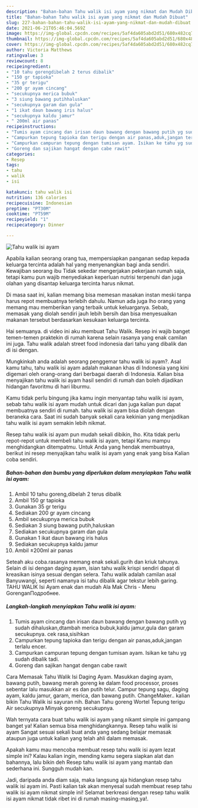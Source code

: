 ```yaml
---
description: "Bahan-bahan Tahu walik isi ayam yang nikmat dan Mudah Dibuat"
title: "Bahan-bahan Tahu walik isi ayam yang nikmat dan Mudah Dibuat"
slug: 227-bahan-bahan-tahu-walik-isi-ayam-yang-nikmat-dan-mudah-dibuat
date: 2021-06-21T05:46:04.569Z
image: https://img-global.cpcdn.com/recipes/5af4da605abd2d51/680x482cq70/tahu-walik-isi-ayam-foto-resep-utama.jpg
thumbnail: https://img-global.cpcdn.com/recipes/5af4da605abd2d51/680x482cq70/tahu-walik-isi-ayam-foto-resep-utama.jpg
cover: https://img-global.cpcdn.com/recipes/5af4da605abd2d51/680x482cq70/tahu-walik-isi-ayam-foto-resep-utama.jpg
author: Victoria Matthews
ratingvalue: 3
reviewcount: 8
recipeingredient:
- "10 tahu gorengdibelah 2 terus dibalik"
- "150 gr tapioka"
- "35 gr terigu"
- "200 gr ayam cincang"
- "secukupnya merica bubuk"
- "3 siung bawang putihhaluskan"
- "secukupnya garam dan gula"
- "1 ikat daun bawang iris halus"
- "secukupnya kaldu jamur"
- " 200ml air panas"
recipeinstructions:
- "Tumis ayam cincang dan irisan daun bawang dengan bawang putih yg sudah dihaluskan,dtambah merica bubuk,kaldu jamur,gula dan garam secukupnya. cek rasa,sisihkan"
- "Campurkan tepung tapioka dan terigu dengan air panas,aduk,jangan terlalu encer."
- "Campurkan campuran tepung dengan tumisan ayam. Isikan ke tahu yg sudah dibalik tadi."
- "Goreng dan sajikan hangat dengan cabe rawit"
categories:
- Resep
tags:
- tahu
- walik
- isi

katakunci: tahu walik isi 
nutrition: 136 calories
recipecuisine: Indonesian
preptime: "PT30M"
cooktime: "PT59M"
recipeyield: "1"
recipecategory: Dinner

---
```



![Tahu walik isi ayam](https://img-global.cpcdn.com/recipes/5af4da605abd2d51/680x482cq70/tahu-walik-isi-ayam-foto-resep-utama.jpg)

Apabila kalian seorang orang tua, mempersiapkan panganan sedap kepada keluarga tercinta adalah hal yang menyenangkan bagi anda sendiri. Kewajiban seorang ibu Tidak sekedar mengerjakan pekerjaan rumah saja, tetapi kamu pun wajib menyediakan keperluan nutrisi terpenuhi dan juga olahan yang disantap keluarga tercinta harus nikmat.

Di masa  saat ini, kalian memang bisa memesan masakan instan meski tanpa harus repot membuatnya terlebih dahulu. Namun ada juga lho orang yang memang mau memberikan yang terbaik untuk keluarganya. Sebab, memasak yang diolah sendiri jauh lebih bersih dan bisa menyesuaikan makanan tersebut berdasarkan kesukaan keluarga tercinta. 

Hai semuanya. di video ini aku membuat Tahu Walik. Resep ini wajib banget temen-temen praktekin di rumah karena selain rasanya yang enak camilan ini juga. Tahu walik adalah street food indonesia dari tahu yang dibalik dan di isi dengan.

Mungkinkah anda adalah seorang penggemar tahu walik isi ayam?. Asal kamu tahu, tahu walik isi ayam adalah makanan khas di Indonesia yang kini digemari oleh orang-orang dari berbagai daerah di Indonesia. Kalian bisa menyajikan tahu walik isi ayam hasil sendiri di rumah dan boleh dijadikan hidangan favoritmu di hari liburmu.

Kamu tidak perlu bingung jika kamu ingin menyantap tahu walik isi ayam, sebab tahu walik isi ayam mudah untuk dicari dan juga kalian pun dapat membuatnya sendiri di rumah. tahu walik isi ayam bisa diolah dengan beraneka cara. Saat ini sudah banyak sekali cara kekinian yang menjadikan tahu walik isi ayam semakin lebih nikmat.

Resep tahu walik isi ayam pun mudah sekali dibikin, lho. Kita tidak perlu repot-repot untuk membeli tahu walik isi ayam, tetapi Kamu mampu menghidangkan ditempatmu. Untuk Anda yang hendak membuatnya, berikut ini resep menyajikan tahu walik isi ayam yang enak yang bisa Kalian coba sendiri.

<!--inarticleads1-->

##### Bahan-bahan dan bumbu yang diperlukan dalam menyiapkan Tahu walik isi ayam:

1. Ambil 10 tahu goreng,dibelah 2 terus dibalik
1. Ambil 150 gr tapioka
1. Gunakan 35 gr terigu
1. Sediakan 200 gr ayam cincang
1. Ambil secukupnya merica bubuk
1. Sediakan 3 siung bawang putih,haluskan
1. Sediakan secukupnya garam dan gula
1. Gunakan 1 ikat daun bawang iris halus
1. Sediakan secukupnya kaldu jamur
1. Ambil  ±200ml air panas


Seteah aku coba.rasanya memang enak sekali.gurih dan kriuk tahunya. Selain di isi dengan daging ayam, isian tahu walik krispi sendiri dapat di kreasikan isinya sesuai dengan selera. Tahu walik adalah camilan asal Banyuwangi, seperti namanya isi tahu dibalik agar tekstur lebih garing. TAHU WALIK Isi Ayam enak dan mudah Ala Mak Chris - Menu GorenganПодробнее. 

<!--inarticleads2-->

##### Langkah-langkah menyiapkan Tahu walik isi ayam:

1. Tumis ayam cincang dan irisan daun bawang dengan bawang putih yg sudah dihaluskan,dtambah merica bubuk,kaldu jamur,gula dan garam secukupnya. cek rasa,sisihkan
1. Campurkan tepung tapioka dan terigu dengan air panas,aduk,jangan terlalu encer.
1. Campurkan campuran tepung dengan tumisan ayam. Isikan ke tahu yg sudah dibalik tadi.
1. Goreng dan sajikan hangat dengan cabe rawit


Cara Memasak Tahu Walik Isi Daging Ayam. Masukkan daging ayam, bawang putih, bawang merah goreng ke dalam food processor, proses sebentar lalu masukkan air es dan putih telur. Campur tepung sagu, daging ayam, kaldu jamur, garam, merica, dan bawang putih. ChangeMaker.. kalian bikin Tahu Walik isi sayuran nih. Bahan Tahu goreng Wortel Tepung terigu Air secukupnya Minyak goreng secukupnya. 

Wah ternyata cara buat tahu walik isi ayam yang nikamt simple ini gampang banget ya! Kalian semua bisa menghidangkannya. Resep tahu walik isi ayam Sangat sesuai sekali buat anda yang sedang belajar memasak ataupun juga untuk kalian yang telah ahli dalam memasak.

Apakah kamu mau mencoba membuat resep tahu walik isi ayam lezat simple ini? Kalau kalian ingin, mending kamu segera siapkan alat dan bahannya, lalu bikin deh Resep tahu walik isi ayam yang mantab dan sederhana ini. Sungguh mudah kan. 

Jadi, daripada anda diam saja, maka langsung aja hidangkan resep tahu walik isi ayam ini. Pasti kalian tak akan menyesal sudah membuat resep tahu walik isi ayam nikmat simple ini! Selamat berkreasi dengan resep tahu walik isi ayam nikmat tidak ribet ini di rumah masing-masing,ya!.

